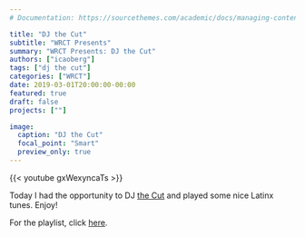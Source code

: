 ```yaml
---
# Documentation: https://sourcethemes.com/academic/docs/managing-content/

title: "DJ the Cut"
subtitle: "WRCT Presents"
summary: "WRCT Presents: DJ the Cut"
authors: ["icaoberg"]
tags: ["dj the cut"]
categories: ["WRCT"]
date: 2019-03-01T20:00:00-00:00
featured: true
draft: false
projects: [""]

image:
  caption: "DJ the Cut"
  focal_point: "Smart"
  preview_only: true
---
```


{{< youtube gxWexyncaTs >}}

Today I had the opportunity to DJ [the Cut](https://en.wikipedia.org/wiki/Carnegie_Mellon_University_traditions#cite_note-thetartan.org-4) and played some nice Latinx tunes. Enjoy!

For the playlist, click [here](https://play.google.com/music/playlist/AMaBXylaDSzGFwm2xsPxFZez3JhU8ihN5P8CPJMxi6JauAsR5kxGTL1qrMHUlHeU2yDrdue4nR3E3GO1dCXkik2Gs4sAi0UFKQ%3D%3D).
